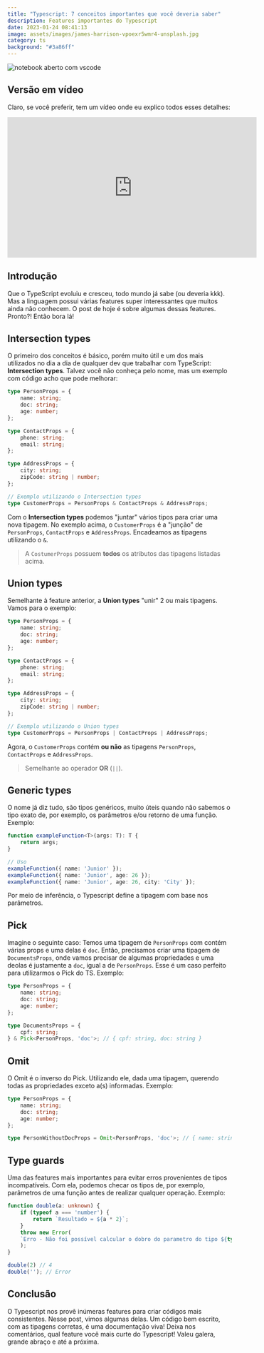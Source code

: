 ```yaml
---
title: "Typescript: 7 conceitos importantes que você deveria saber"
description: Features importantes do Typescript
date: 2023-01-24 08:41:13
image: assets/images/james-harrison-vpoexr5wmr4-unsplash.jpg
category: ts
background: "#3a86ff"
---
```

![notebook aberto com vscode](assets/images/james-harrison-vpoexr5wmr4-unsplash.jpg "notebook aberto com vscode")

## Versão em vídeo

Claro, se você preferir, tem um vídeo onde eu explico todos esses detalhes:

<iframe width="560" height="315" src="https://www.youtube.com/embed/7DhlW2HvztE" title="YouTube video player" frameborder="0" allow="accelerometer; autoplay; clipboard-write; encrypted-media; gyroscope; picture-in-picture; web-share" allowfullscreen></iframe>

## Introdução

Que o TypeScript evoluiu e cresceu, todo mundo já sabe (ou deveria kkk). Mas a linguagem possui várias features super interessantes que muitos ainda não conhecem.
O post de hoje é sobre algumas dessas features.
Pronto?! Então bora lá!

## Intersection types

O primeiro dos conceitos é básico, porém muito útil e um dos mais utilizados no dia a dia de qualquer dev que trabalhar com TypeScript: **Intersection types**.
Talvez você não conheça pelo nome, mas um exemplo com código acho que pode melhorar:

```typescript
type PersonProps = {
	name: string;
	doc: string;
	age: number;
};

type ContactProps = {
	phone: string;
	email: string;
};

type AddressProps = {
	city: string;
	zipCode: string | number;
};

// Exemplo utilizando o Intersection types
type CustomerProps = PersonProps & ContactProps & AddressProps;
```

Com o **Intersection types** podemos "juntar" vários tipos para criar uma nova tipagem. No exemplo acima, o `CustomerProps` é a "junção" de `PersonProps`, `ContactProps` e `AddressProps`. Encadeamos as tipagens utilizando o `&`.

> A `CostumerProps` possuem **todos** os atributos das tipagens listadas acima.

## Union types

Semelhante à feature anterior, a **Union types** "unir" 2 ou mais tipagens.
Vamos para o exemplo:

```typescript
type PersonProps = {
	name: string;
	doc: string;
	age: number;
};

type ContactProps = {
	phone: string;
	email: string;
};

type AddressProps = {
	city: string;
	zipCode: string | number;
};

// Exemplo utilizando o Union types
type CustomerProps = PersonProps | ContactProps | AddressProps;
```

Agora, o `CustomerProps` contém **ou não** as tipagens  `PersonProps`, `ContactProps` e `AddressProps`.

> Semelhante ao operador **OR** (`||`).

## Generic types

O nome já diz tudo, são tipos genéricos, muito úteis quando não sabemos o tipo exato de, por exemplo, os parâmetros e/ou retorno de uma função.
Exemplo:

```typescript
function exampleFunction<T>(args: T): T {
	return args;
}

// Uso
exampleFunction({ name: 'Junior' });
exampleFunction({ name: 'Junior', age: 26 });
exampleFunction({ name: 'Junior', age: 26, city: 'City' });
```

Por meio de inferência, o Typescript define a tipagem com base nos parâmetros.

## Pick

Imagine o seguinte caso:
Temos uma tipagem de `PersonProps` com contém várias props e uma delas é `doc`.
Então, precisamos criar uma tipagem de `DocumentsProps`, onde vamos precisar de algumas propriedades e uma deolas é justamente a `doc`, igual a de `PersonProps`. 
Esse é um caso perfeito para utilizarmos o Pick do TS.
Exemplo:

```typescript
type PersonProps = {
	name: string;
	doc: string;
	age: number;
};

type DocumentsProps = {
	cpf: string;
} & Pick<PersonProps, 'doc'>; // { cpf: string, doc: string }
```

## Omit

O Omit é o inverso do Pick. Utilizando ele, dada uma tipagem, querendo todas as propriedades exceto a(s) informadas.
Exemplo:

```typescript
type PersonProps = {
	name: string;
	doc: string;
	age: number;
};

type PersonWithoutDocProps = Omit<PersonProps, 'doc'>; // { name: string, age: number }
```

## Type guards

Uma das features mais importantes para evitar erros provenientes de tipos incompatíveis.
Com ela, podemos checar os tipos de, por exemplo, parâmetros de uma função antes de realizar qualquer operação.
Exemplo:

```typescript
function double(a: unknown) {
	if (typeof a === 'number') {
		return `Resultado = ${a * 2}`;
	}
	throw new Error(
	`Erro - Não foi possível calcular o dobro do parametro do tipo ${typeof a}`
	);
}

double(2) // 4
double(''); // Error
```

## Conclusão

O Typescript nos provê inúmeras features para criar códigos mais consistentes.
Nesse post, vimos algumas delas.
Um código bem escrito, com as tipagens corretas, é uma documentação viva!
Deixa nos comentários, qual feature você mais curte do Typescript!
Valeu galera, grande abraço e até a próxima.